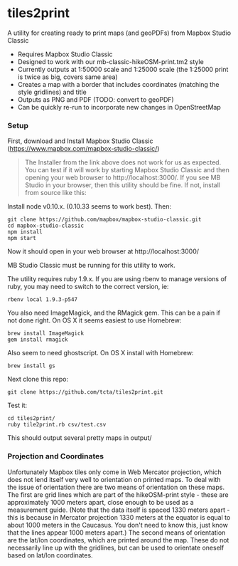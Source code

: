 # tiles2print
A utility for creating ready to print maps (and geoPDFs) from Mapbox Studio Classic

- Requires Mapbox Studio Classic
- Designed to work with our mb-classic-hikeOSM-print.tm2 style 
- Currently outputs at 1:50000 scale and 1:25000 scale (the 1:25000 print is twice as big, covers same area)
- Creates a map with a border that includes coordinates (matching the style gridlines) and title
- Outputs as PNG and PDF (TODO: convert to geoPDF)
- Can be quickly re-run to incorporate new changes in OpenStreetMap

### Setup
First, download and Install Mapbox Studio Classic (https://www.mapbox.com/mapbox-studio-classic/)

> The Installer from the link above does not work for us as expected. You can test if it will work by
> starting Mapbox Studio Classic and then opening your web browser to http://localhost:3000/. If you 
> see MB Studio in your browser, then this utility should be fine. If not, install from source like this:

Install node v0.10.x. (0.10.33 seems to work best). Then:

	git clone https://github.com/mapbox/mapbox-studio-classic.git
	cd mapbox-studio-classic
	npm install
	npm start

Now it should open in your web browser at http://localhost:3000/

MB Studio Classic must be running for this utility to work.

The utility requires ruby 1.9.x. If you are using rbenv to manage versions of ruby, you may need to switch to the correct version, ie:

	rbenv local 1.9.3-p547 

You also need ImageMagick, and the RMagick gem. This can be a pain if not done right. On OS X it seems easiest to use Homebrew:

	brew install ImageMagick
	gem install rmagick

Also seem to need ghostscript. On OS X install with Homebrew:

	brew install gs

Next clone this repo:

	git clone https://github.com/tcta/tiles2print.git

Test it:

	cd tiles2print/
	ruby tile2print.rb csv/test.csv

This should output several pretty maps in output/


### Projection and Coordinates
Unfortunately Mapbox tiles only come in Web Mercator projection, which does not lend itself very well to orientation on printed maps. To deal with the issue of orientation there are two means of orientation on these maps. The first are grid lines which are part of the hikeOSM-print style - these are approximately 1000 meters apart, close enough to be used as a measurement guide. (Note that the data itself is spaced 1330 meters apart - this is because in Mercator projection 1330 meters at the equator is equal to about 1000 meters in the Caucasus. You don't need to know this, just know that the lines appear 1000 meters apart.) The second means of orientation are the lat/lon coordinates, which are printed around the map. These do not necessarily line up with the gridlines, but can be used to orientate oneself based on lat/lon coordinates.
